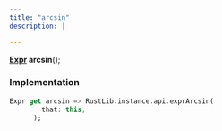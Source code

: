 ```yaml
---
title: "arcsin"
description: |

---
```

<span class="dart-code"><strong>[Expr] arcsin</strong>();</span>


### Implementation
```dart
Expr get arcsin => RustLib.instance.api.exprArcsin(
        that: this,
      );
```

[Expr]: /reference/classes/expr/